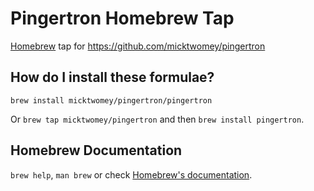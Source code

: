 # Pingertron Homebrew Tap

[Homebrew](https://brew.sh) tap for https://github.com/micktwomey/pingertron

## How do I install these formulae?

`brew install micktwomey/pingertron/pingertron`

Or `brew tap micktwomey/pingertron` and then `brew install pingertron`.

## Homebrew Documentation

`brew help`, `man brew` or check [Homebrew's documentation](https://docs.brew.sh).
